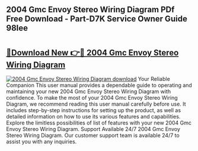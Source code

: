 ## 2004 Gmc Envoy Stereo Wiring Diagram PDf Free Download - Part-D7K Service Owner Guide 98Iee

# <h2><a href="http://dfjb45z.blite.top/?on=2004+Gmc+Envoy+Stereo+Wiring+Diagram">🔗Download New 👉🔴 2004 Gmc Envoy Stereo Wiring Diagram</a></h2>

[![2004 Gmc Envoy Stereo Wiring Diagram download](https://i.imgur.com/lujVjoI.png)](http://dfjb45z.blite.top/?on=2004+Gmc+Envoy+Stereo+Wiring+Diagram)
Your Reliable Companion This user manual provides a dependable guide to operating and maintaining your new 2004 Gmc Envoy Stereo Wiring Diagram with confidence. To make the most of your 2004 Gmc Envoy Stereo Wiring Diagram, we recommend reading this user manual carefully before use. It includes step-by-step instructions for setting up the product, as well as detailed information on how to use its various features and capabilities. Explore the limitless possibilities of list of features with your new 2004 Gmc Envoy Stereo Wiring Diagram. Support Available 24/7 2004 Gmc Envoy Stereo Wiring Diagram. Our customer support team is available 24/7 to assist you with any inquiries.
